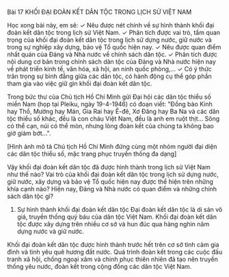 Bài 17 KHỐI ĐẠI ĐOÀN KẾT DÂN TỘC TRONG LỊCH SỬ VIỆT NAM

Học xong bài này, em sẽ:
✓ Nêu được nét chính về sự hình thành khối đại đoàn kết dân tộc trong lịch sử Việt Nam.
✓ Phân tích được vai trò, tầm quan trọng của khối đại đoàn kết dân tộc trong lịch sử dựng nước, giữ nước và trong sự nghiệp xây dựng, bảo vệ Tổ quốc hiện nay.
✓ Nêu được quan điểm nhất quán của Đảng và Nhà nước về chính sách dân tộc.
✓ Phân tích được nội dung cơ bản trong chính sách dân tộc của Đảng và Nhà nước hiện nay về phát triển kinh tế, văn hóa, xã hội, an ninh quốc phòng,...
✓ Có ý thức trân trọng sự bình đẳng giữa các dân tộc, có hành động cụ thể góp phần tham gia vào việc giữ gìn khối đại đoàn kết dân tộc.

Trong bức thư của Chủ tịch Hồ Chí Minh gửi Đại hội các dân tộc thiểu số miền Nam (họp tại Pleiku, ngày 19-4-1946) có đoạn viết:
"Đồng bào Kinh hay Thổ, Mường hay Mán, Gia Rai hay Ê-đê, Xơ Đăng hay Ba Na và các dân tộc thiểu số khác, đều là con cháu Việt Nam, đều là anh em ruột thịt... Sông có thể cạn, núi có thể mòn, nhưng lòng đoàn kết của chúng ta không bao giờ giảm bớt...".

[Hình ảnh mô tả Chủ tịch Hồ Chí Minh đứng cùng một nhóm người đại diện các dân tộc thiểu số, mặc trang phục truyền thống đa dạng]

Vậy khối đại đoàn kết dân tộc đã được hình thành trong lịch sử Việt Nam như thế nào? Vai trò của khối đại đoàn kết dân tộc trong lịch sử dựng nước, giữ nước, xây dựng và bảo vệ Tổ quốc hiện nay được thể hiện trên những khía cạnh nào? Hiện nay, Đảng và Nhà nước có quan điểm và những chính sách dân tộc gì?

1. Sự hình thành khối đại đoàn kết dân tộc
Đại đoàn kết dân tộc là di sản vô giá, truyền thống quý báu của dân tộc Việt Nam. Khối đại đoàn kết dân tộc được xây dựng trên nhiều cơ sở và hun đúc qua hàng nghìn năm dựng nước và giữ nước.

Khối đại đoàn kết dân tộc được hình thành trước hết trên cơ sở tình cảm gia đình và tình yêu quê hương đất nước. Quá trình đoàn kết trong các cuộc đấu tranh xã hội, chống ngoại xâm và chinh phục thiên nhiên đã tạo nên truyền thống yêu nước, đoàn kết trong cộng đồng các dân tộc Việt Nam.